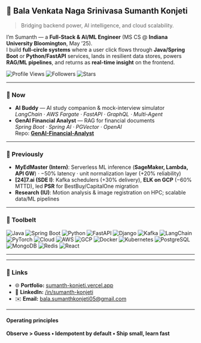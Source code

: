 ## 🌟 Bala Venkata Naga Srinivasa Sumanth Konjeti

> Bridging backend power, AI intelligence, and cloud scalability.

I’m Sumanth — a **Full-Stack & AI/ML Engineer** (MS CS @ **Indiana University Bloomington**, May ’25).  
I build **full-circle systems** where a user click flows through **Java/Spring Boot** or **Python/FastAPI** services,
lands in resilient data stores, powers **RAG/ML pipelines**, and returns as **real-time insight** on the frontend.

![Profile Views](https://komarev.com/ghpvc/?username=SumanthKonjeti007&style=flat)
![Followers](https://img.shields.io/github/followers/SumanthKonjeti007?label=Followers&style=flat)
![Stars](https://img.shields.io/github/stars/SumanthKonjeti007?label=Repo%20Stars&style=flat)

---

### 🔭 Now
- **AI Buddy** — AI study companion & mock-interview simulator  
  _LangChain · AWS Fargate · FastAPI · GraphQL · Multi-Agent_
- **GenAI Financial Analyst** — RAG for financial documents  
  _Spring Boot · Spring AI · PGVector · OpenAI_  
  Repo: **[GenAI-Financial-Analyst](https://github.com/SumanthKonjeti007/GenAI-Financial-Analyst)**

---

### 🧱 Previously
- **MyEdMaster (Intern)**: Serverless ML inference (**SageMaker, Lambda, API GW**) · −50% latency · unit normalization layer (+20% reliability)  
- **[24]7.ai (SDE I)**: Kafka schedulers (+30% delivery), **ELK on GCP** (−60% MTTD), led **PSR** for BestBuy/CapitalOne migration  
- **Research (IU)**: Motion analysis & image registration on HPC; scalable data/ML pipelines

---

### 🧰 Toolbelt
![Java](https://img.shields.io/badge/Java-ED8B00?logo=openjdk&logoColor=white)
![Spring Boot](https://img.shields.io/badge/Spring%20Boot-6DB33F?logo=springboot&logoColor=white)
![Python](https://img.shields.io/badge/Python-3776AB?logo=python&logoColor=white)
![FastAPI](https://img.shields.io/badge/FastAPI-009688?logo=fastapi&logoColor=white)
![Django](https://img.shields.io/badge/Django-0C4B33?logo=django&logoColor=white)
![Kafka](https://img.shields.io/badge/Kafka-231F20?logo=apache-kafka&logoColor=white)
![LangChain](https://img.shields.io/badge/LangChain-121212?logo=chainlink&logoColor=white)
![PyTorch](https://img.shields.io/badge/PyTorch-EE4C2C?logo=pytorch&logoColor=white)
![Cloud](https://img.shields.io/badge/Cloud-AWS%20%7C%20GCP-1a73e8?logo=googlecloud&logoColor=white)
![AWS](https://img.shields.io/badge/AWS-232F3E?logo=amazon-aws&logoColor=white)
![GCP](https://img.shields.io/badge/GCP-1a73e8?logo=googlecloud&logoColor=white)
![Docker](https://img.shields.io/badge/Docker-2496ED?logo=docker&logoColor=white)
![Kubernetes](https://img.shields.io/badge/Kubernetes-326CE5?logo=kubernetes&logoColor=white)
![PostgreSQL](https://img.shields.io/badge/PostgreSQL-4169E1?logo=postgresql&logoColor=white)
![MongoDB](https://img.shields.io/badge/MongoDB-47A248?logo=mongodb&logoColor=white)
![Redis](https://img.shields.io/badge/Redis-DC382D?logo=redis&logoColor=white)
![React](https://img.shields.io/badge/React-20232A?logo=react&logoColor=61DAFB)

---



---

### 🔗 Links
- 🌐 **Portfolio:** [sumanth-konjeti.vercel.app](https://sumanth-konjeti.vercel.app)
- 💼 **LinkedIn:** [/in/sumanth-konjeti](https://www.linkedin.com/in/sumanth-konjeti)
- ✉️ **Email:** [bala.sumanthkonjeti05@gmail.com](mailto:bala.sumanthkonjeti05@gmail.com)

---

#### Operating principles
**Observe > Guess • Idempotent by default • Ship small, learn fast**
